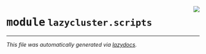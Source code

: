 <!-- markdownlint-disable -->

<a href="https://github.com/ml-tooling/lazycluster/blob/main/src/lazycluster/scripts/__init__.py#L0"><img align="right" style="float:right;" src="https://img.shields.io/badge/-source-cccccc?style=flat-square"></a>

# <kbd>module</kbd> `lazycluster.scripts`








---

_This file was automatically generated via [lazydocs](https://github.com/ml-tooling/lazydocs)._
